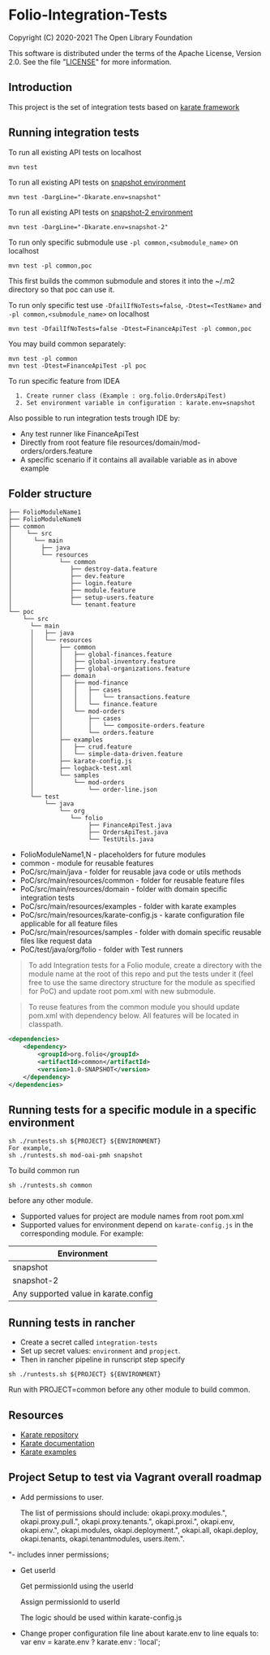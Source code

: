 # Folio-Integration-Tests

Copyright (C) 2020-2021 The Open Library Foundation

This software is distributed under the terms of the Apache License,
Version 2.0. See the file "[LICENSE](LICENSE)" for more information.

## Introduction
This project is the set of integration tests based on [karate framework](https://github.com/karatelabs/karate)
## Running integration tests

To run all existing API tests on localhost
```
mvn test
```

To run all existing API tests on [snapshot environment](https://folio-snapshot-okapi.dev.folio.org:443)
```
mvn test -DargLine="-Dkarate.env=snapshot"
```

To run all existing API tests on [snapshot-2 environment](https://folio-snapshot-2-okapi.dev.folio.org:443)
```
mvn test -DargLine="-Dkarate.env=snapshot-2"
```

To run only specific submodule use `-pl common,<submodule_name>` on localhost
```
mvn test -pl common,poc
```

This first builds the common submodule and stores it into the ~/.m2 directory so that poc can use it.

To run only specific test use `-DfailIfNoTests=false`, `-Dtest=<TestName>` and `-pl common,<submodule_name>` on localhost
```
mvn test -DfailIfNoTests=false -Dtest=FinanceApiTest -pl common,poc
```

You may build common separately:
```
mvn test -pl common
mvn test -Dtest=FinanceApiTest -pl poc
```

To run specific feature from IDEA
```
  1. Create runner class (Example : org.folio.OrdersApiTest)
  2. Set environment variable in configuration : karate.env=snapshot
```
  


Also possible to run integration tests trough IDE by:
- Any test runner like FinanceApiTest
- Directly from root feature file resources/domain/mod-orders/orders.feature
- A specific scenario if it contains all available variable as in above example

## Folder structure
```
├── FolioModuleName1
├── FolioModuleNameN
├── common
│    └── src
│      └── main
│        ├── java
│        └── resources
│             └── common
│                ├── destroy-data.feature
│                ├── dev.feature
│                ├── login.feature
│                ├── module.feature
│                ├── setup-users.feature
│                └── tenant.feature
└── poc
    └── src
      └── main
      │   ├── java
      │   └── resources
      │       ├── common
      │       │   ├── global-finances.feature
      │       │   ├── global-inventory.feature
      │       │   ├── global-organizations.feature
      │       ├── domain
      │       │   ├── mod-finance
      │       │   │   ├── cases
      │       │   │   │   └── transactions.feature
      │       │   │   └── finance.feature
      │       │   └── mod-orders
      │       │       ├── cases
      │       │       │   └── composite-orders.feature
      │       │       └── orders.feature
      │       ├── examples
      │       │   ├── crud.feature
      │       │   └── simple-data-driven.feature
      │       ├── karate-config.js
      │       ├── logback-test.xml
      │       └── samples
      │           └── mod-orders
      │               └── order-line.json
      └── test
          └── java
              └── org
                 └── folio
                      ├── FinanceApiTest.java
                      ├── OrdersApiTest.java
                      └── TestUtils.java
```
- FolioModuleName1,N - placeholders for future modules
- common - module for reusable features
- PoC/src/main/java - folder for reusable java code or utils methods
- PoC/src/main/resources/common - folder for reusable feature files
- PoC/src/main/resources/domain - folder with domain specific integration tests
- PoC/src/main/resources/examples - folder with karate examples
- PoC/src/main/resources/karate-config.js - karate configuration file applicable for all feature files
- PoC/src/main/resources/samples - folder with domain specific reusable files like request data
- PoC/test/java/org/folio - folder with Test runners 

> To add Integration tests for a Folio module, create a directory with the module name at the root of this repo and put the tests under it (feel free to use the same directory structure for the module as specified for PoC) and update root pom.xml with new submodule.

> To reuse features from the common module you should update pom.xml with dependency below. All features will be located in classpath.
```xml
<dependencies>
    <dependency>
        <groupId>org.folio</groupId>
        <artifactId>common</artifactId>
        <version>1.0-SNAPSHOT</version>
    </dependency>
</dependencies>
```

## Running tests for a specific module in a specific environment
```
sh ./runtests.sh ${PROJECT} ${ENVIRONMENT}
For example, 
sh ./runtests.sh mod-oai-pmh snapshot
``` 

To build common run
```
sh ./runtests.sh common
```
before any other module.

* Supported values for project are module names from root pom.xml
* Supported values for environment depend on `karate-config.js` in the corresponding module. 
For example:

| Environment                               |
| ----------------------------------------- |
| snapshot                                  |
| snapshot-2                                |
| Any supported value in karate.config      |

## Running tests in rancher 
* Create a secret called `integration-tests`
* Set up secret values: `environment` and `propject`. 
* Then in rancher pipeline in runscript step specify 
```
sh ./runtests.sh ${PROJECT} ${ENVIRONMENT}
```

Run with PROJECT=common before any other module to build common.

## Resources
- [Karate repository](https://github.com/karatelabs/karate)
- [Karate documentation](https://karatelabs.github.io/karate/)
- [Karate examples](https://github.com/karatelabs/karate/tree/master/karate-demo)

## Project Setup to test via Vagrant overall roadmap

- Add permissions to user. 

    The list of permissions should include: 
    okapi.proxy.modules.", okapi.proxy.pull.", okapi.proxy.tenants.", okapi.proxi.", 
    okapi.env, okapi.env.", okapi.modules, okapi.deployment.", okapi.all, okapi.deploy, 
    okapi.tenants, okapi.tenantmodules, users.item.".

"- includes inner permissions; 

- Get userId

    Get permissionId using the userId

    Assign permissionId to userId

    The logic should be used within karate-config.js


- Change proper configuration file line about karate.env to line equals to:
var env = karate.env ? karate.env : 'local';
